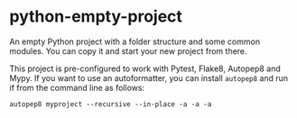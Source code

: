 # python-empty-project
An empty Python project with a folder structure and some common modules. You can copy it
and start your new project from there.

This project is pre-configured to work with Pytest, Flake8, Autopep8 and Mypy. If you want to
use an autoformatter, you can install `autopep8` and run if from the command line as follows:

`autopep8 myproject --recursive --in-place -a -a -a`
